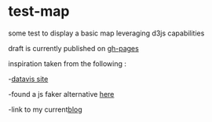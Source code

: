 # test-map

some test to display a basic map leveraging d3js capabilities


draft is currently published on [gh-pages](https://erizo-dev.github.io/test-map/)

inspiration taken from the following :

-[datavis site](https://www.datavis.fr/index.php?page=map-firststep)

-found a js faker alternative [here](https://www.gajotres.net/how-to-generate-various-fake-data-using-javascript/)

-link to my current[blog](https://erizo-dev.github.io/erizo-dev-blog/)
